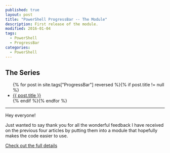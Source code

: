 ```yaml
---
published: true
layout: post
title: "PowerShell ProgressBar -- The Module"
description: First release of the module.
modified: 2016-01-04
tags:
  - PowerShell
  - ProgressBar
categories:
  - PowerShell
---
```


## The Series

<article>
    <ul>
        {% for post in site.tags["ProgressBar"] reversed %}{% if post.title != null %}
            <li class="entry-title"><a href="{{ site.url }}{{ post.url }}" title="{{ post.title }}">{{ post.title }}</a></li>
        {% endif %}{% endfor %}
    </ul>
</article>

---

Hey everyone!

Just wanted to say thank you for all the wonderful feedback I have received on the previous four articles by putting them into a module that hopefully makes the code easier to use.

[Check out the full details](http://tiberriver256.github.io/PoshProgressBar "The Module")
